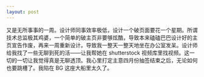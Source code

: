 ```yaml
---
layout: post
---
```


又是无所事事的一周。设计师同事效率极低，设计一个破页面要花一个星期。所谓技术总监极其鸡婆，一个简单的破主页非要够炫酷，导致本来磕磕巴巴设计好的主页宣告作废，再来一周重新设计。导致我一整天一整天地坐在办公室发呆。设计师给我找了一些无聊到死的活——让我帮她在 shutterstock 视频库里找视频。这一切的一切让我觉得真是无聊透顶。我心里打定主意四月份抽签结束之后，无论如何也要跳槽了。我陷在 BG 这座大船里太久了。
